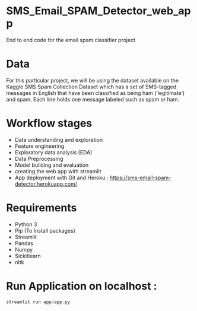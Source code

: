 # SMS_Email_SPAM_Detector_web_app
End to end code for the email spam classifier project

# Data 
For this particular project, we will be using the dataset available on the Kaggle SMS Spam Collection Dataset which has a set of SMS-tagged messages in English that have been classified as being ham (‘legitimate’) and spam. Each line holds one message labeled such as spam or ham.


# Workflow stages 
- Data understanding and exploration
- Feature engineering
- Exploratory data analysis (EDA)
- Data Preprocessing
- Model building and evaluation
- creating the web app with streamlit 
- App deployment with Git and Heroku : https://sms-email-spam-detector.herokuapp.com/

# Requirements
- Python 3
- Pip (To Install packages)
- Streamlit
- Pandas
- Numpy
- Sickitlearn
- nltk

# Run Application on localhost :
```python
streamlit run app/app.py
```
